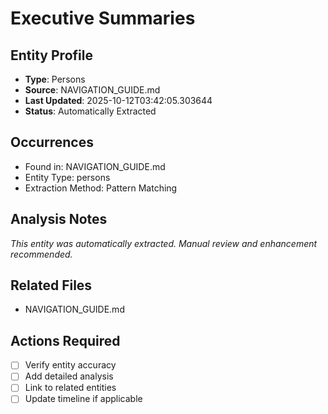 # Executive Summaries

## Entity Profile
- **Type**: Persons
- **Source**: NAVIGATION_GUIDE.md
- **Last Updated**: 2025-10-12T03:42:05.303644
- **Status**: Automatically Extracted

## Occurrences
- Found in: NAVIGATION_GUIDE.md
- Entity Type: persons
- Extraction Method: Pattern Matching

## Analysis Notes
*This entity was automatically extracted. Manual review and enhancement recommended.*

## Related Files
- NAVIGATION_GUIDE.md

## Actions Required
- [ ] Verify entity accuracy
- [ ] Add detailed analysis
- [ ] Link to related entities
- [ ] Update timeline if applicable
